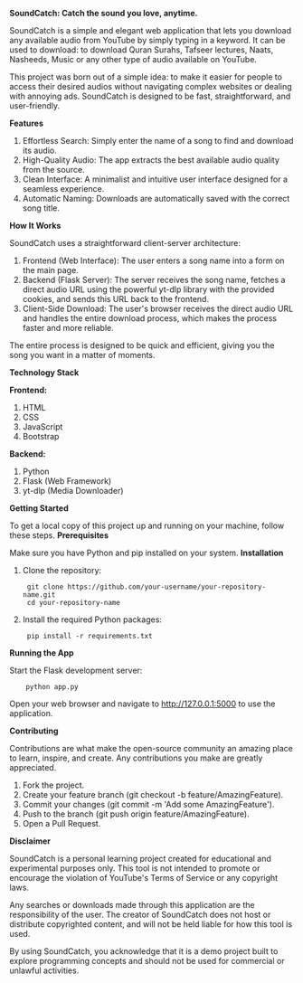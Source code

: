 **SoundCatch: Catch the sound you love, anytime.**

SoundCatch is a simple and elegant web application that lets you download any available audio from YouTube by simply typing in a keyword. It can be used to download: to download Quran Surahs, Tafseer lectures, Naats, Nasheeds, Music or any other type of audio available on YouTube.

This project was born out of a simple idea: to make it easier for people to access their desired audios without navigating complex websites or dealing with annoying ads. SoundCatch is designed to be fast, straightforward, and user-friendly.


**Features**

1. Effortless Search: Simply enter the name of a song to find and download its audio.
2. High-Quality Audio: The app extracts the best available audio quality from the source.
3. Clean Interface: A minimalist and intuitive user interface designed for a seamless experience.
4. Automatic Naming: Downloads are automatically saved with the correct song title.


**How It Works**

SoundCatch uses a straightforward client-server architecture:
1. Frontend (Web Interface): The user enters a song name into a form on the main page.
2. Backend (Flask Server): The server receives the song name, fetches a direct audio URL using the powerful yt-dlp library with the provided cookies, and sends this URL back to the frontend.
3. Client-Side Download: The user's browser receives the direct audio URL and handles the entire download process, which makes the process faster and more reliable.

The entire process is designed to be quick and efficient, giving you the song you want in a matter of moments.


**Technology Stack**

   **Frontend:**
   1. HTML
   2. CSS
   3. JavaScript
   4. Bootstrap

   **Backend:**
   1. Python
   2. Flask (Web Framework)
   3. yt-dlp (Media Downloader)


**Getting Started**

To get a local copy of this project up and running on your machine, follow these steps.
**Prerequisites**

Make sure you have Python and pip installed on your system.
**Installation**

1. Clone the repository:

   		git clone https://github.com/your-username/your-repository-name.git
        cd your-repository-name
3. Install the required Python packages:
   
        pip install -r requirements.txt

**Running the App**

Start the Flask development server:

        python app.py
Open your web browser and navigate to http://127.0.0.1:5000 to use the application.


**Contributing**

Contributions are what make the open-source community an amazing place to learn, inspire, and create. Any contributions you make are greatly appreciated.
1. Fork the project.
2. Create your feature branch (git checkout -b feature/AmazingFeature).
3. Commit your changes (git commit -m 'Add some AmazingFeature').
4. Push to the branch (git push origin feature/AmazingFeature).
5. Open a Pull Request.


**Disclaimer**

SoundCatch is a personal learning project created for educational and experimental purposes only. This tool is not intended to promote or encourage the violation of YouTube's Terms of Service or any copyright laws.

Any searches or downloads made through this application are the responsibility of the user. The creator of SoundCatch does not host or distribute copyrighted content, and will not be held liable for how this tool is used.

By using SoundCatch, you acknowledge that it is a demo project built to explore programming concepts and should not be used for commercial or unlawful activities.

